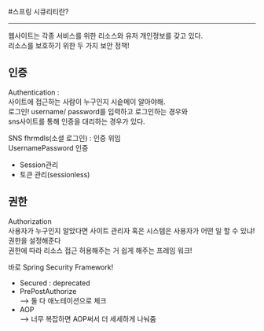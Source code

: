 #스프링 시큐리티란?

---

웹사이트는 각종 서비스를 위한 리소스와 유저 개인정보를 갖고 있다.  
리소스를 보호하기 위한 두 가지 보안 정책!


## 인증  
  Authentication :  
  사이트에 접근하는 사람이 누구인지 시슽메이 알아야해.   
  로그인! username/ password를 입력하고 로그인하는 경우와  
  sns사이트를 통해 인증을 대리하는 경우가 있다.
  
 SNS fhrmdls(소셜 로그인) : 인증 위임  
  UsernamePassword 인증
  - Session관리
  - 토큰 관리(sessionless)
    


## 권한 
Authorization  
사용자가 누구인지 알았다면 사이트 관리자 혹은 시스템은 사용자가 어떤 일 할 수 있냐!  권한을 설정해준다   
권한에 따라 리소스 접근 허용해주는 거 쉽게 해주는 프레임 워크!   

바로 Spring Security Framework!

- Secured : deprecated
- PrePostAuthorize  
  --> 둘 다 애노테이션으로 체크
- AOP  
  --> 너무 복잡하면 AOP써서 더 세세하게 나눠줌


